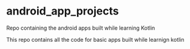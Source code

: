 # android_app_projects
Repo containing the android apps built while learning Kotlin


This repo contains all the code for basic apps built while learnign kotlin
